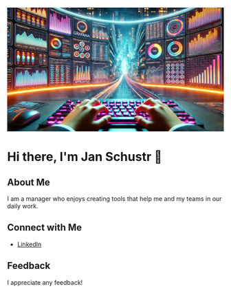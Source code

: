 ![Logo](images/readme.webp)

# Hi there, I'm Jan Schustr 👋

## About Me
I am a manager who enjoys creating tools that help me and my teams in our daily work.

## Connect with Me
- [LinkedIn](https://www.linkedin.com/in/janschustr/)

## Feedback
I appreciate any feedback!

<!--
**JanSchustr/JanSchustr** is a ✨ special ✨ repository because its `README.md` (this file) appears on your GitHub profile.
-->
